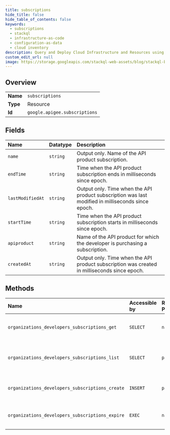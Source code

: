 ```yaml
---
title: subscriptions
hide_title: false
hide_table_of_contents: false
keywords:
  - subscriptions
  - stackql
  - infrastructure-as-code
  - configuration-as-data
  - cloud inventory
description: Query and Deploy Cloud Infrastructure and Resources using SQL
custom_edit_url: null
image: https://storage.googleapis.com/stackql-web-assets/blog/stackql-blog-post-featured-image.png
---
```

  
    

## Overview
<table><tbody>
<tr><td><b>Name</b></td><td><code>subscriptions</code></td></tr>
<tr><td><b>Type</b></td><td>Resource</td></tr>
<tr><td><b>Id</b></td><td><code>google.apigee.subscriptions</code></td></tr>
</tbody></table>

## Fields
| Name | Datatype | Description |
|:-----|:---------|:------------|
| `name` | `string` | Output only. Name of the API product subscription. |
| `endTime` | `string` | Time when the API product subscription ends in milliseconds since epoch. |
| `lastModifiedAt` | `string` | Output only. Time when the API product subscription was last modified in milliseconds since epoch. |
| `startTime` | `string` | Time when the API product subscription starts in milliseconds since epoch. |
| `apiproduct` | `string` | Name of the API product for which the developer is purchasing a subscription. |
| `createdAt` | `string` | Output only. Time when the API product subscription was created in milliseconds since epoch. |
## Methods
| Name | Accessible by | Required Params | Description |
|:-----|:--------------|:----------------|:------------|
| `organizations_developers_subscriptions_get` | `SELECT` | `name` | Gets details for an API product subscription. |
| `organizations_developers_subscriptions_list` | `SELECT` | `parent` | Lists all API product subscriptions for a developer. |
| `organizations_developers_subscriptions_create` | `INSERT` | `parent` | Creates a subscription to an API product.  |
| `organizations_developers_subscriptions_expire` | `EXEC` | `name` | Expires an API product subscription immediately. |
